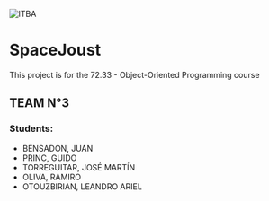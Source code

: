 ![ITBA](https://www.itba.edu.ar/wp-content/uploads/2016/04/Logo-ITBA-azul.png)
# SpaceJoust
This project is for the 72.33 - Object-Oriented Programming course

## TEAM N°3

### Students:

* BENSADON, JUAN
* PRINC, GUIDO
* TORREGUITAR, JOSÉ MARTÍN
* OLIVA, RAMIRO
* OTOUZBIRIAN, LEANDRO ARIEL
